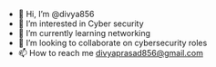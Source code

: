 - 👋 Hi, I’m @divya856
- 👀 I’m interested in Cyber security
- 🌱 I’m currently learning networking
- 💞️ I’m looking to collaborate on cybersecurity roles
- 📫 How to reach me divyaprasad856@gmail.com
  

<!---
divya856/divya856 is a ✨ special ✨ repository because its `README.md` (this file) appears on your GitHub profile.
You can click the Preview link to take a look at your changes.
--->
